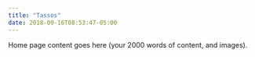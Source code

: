 ```yaml
---
title: "Tassos"
date: 2018-09-16T08:53:47-05:00
---
```


Home page content goes here (your 2000 words of content, and images).

